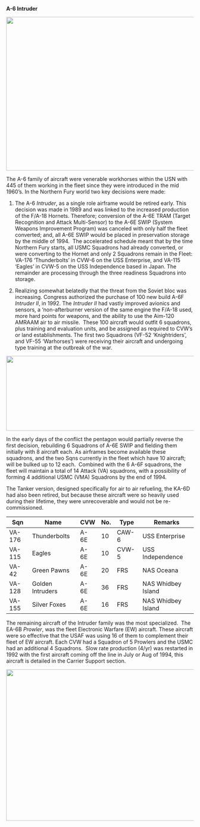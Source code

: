 **A-6 Intruder**

<img src="/assets\images\nato\us\navy\aviation\a-6\media\image1.jpg" style="width:6.5in;height:4.30625in" />

The A-6 family of aircraft were venerable workhorses within the USN with
445 of them working in the fleet since they were introduced in the mid
1960’s. In the Northern Fury world two key decisions were made:

1.  The A-6 *Intruder*, as a single role airframe would be retired
    early. This decision was made in 1989 and was linked to the
    increased production of the F/A-18 Hornets. Therefore; conversion of
    the A-6E TRAM (Target Recognition and Attack Multi-Sensor) to the
    A-6E SWIP (System Weapons Improvement Program) was canceled with
    only half the fleet converted; and, all A-6E SWIP would be placed in
    preservation storage by the middle of 1994.  The accelerated
    schedule meant that by the time Northern Fury starts, all USMC
    Squadrons had already converted, or were converting to the Hornet
    and only 2 Squadrons remain in the Fleet: VA-176 ‘Thunderbolts’ in
    CVW-6 on the USS Enterprise, and VA-115 ‘Eagles’ in CVW-5 on the USS
    Independence based in Japan. The remainder are processing through
    the three readiness Squadrons into storage.

2.  Realizing somewhat belatedly that the threat from the Soviet bloc
    was increasing. Congress authorized the purchase of 100 new build
    A-6F *Intruder II*, in 1992. The *Intruder II* had vastly improved
    avionics and sensors, a ‘non-afterburner version of the same engine
    the F/A-18 used, more hard points for weapons, and the ability to
    use the Aim-120 AMRAAM air to air missile.  These 100 aircraft would
    outfit 6 squadrons, plus training and evaluation units, and be
    assigned as required to CVW’s or land establishments. The first two
    Squadrons (VF-52 ‘Knightriders’, and VF-55 ‘Warhorses’) were
    receiving their aircraft and undergoing type training at the
    outbreak of the war.

<img src="/assets\images\nato\us\navy\aviation\a-6\media\image2.jpg" style="width:6.04167in;height:2.09375in" />

In the early days of the conflict the pentagon would partially reverse
the first decision, rebuilding 6 Squadrons of A-6E SWIP and fielding
them initially with 8 aircraft each. As airframes become available these
squadrons, and the two Sqns currently in the fleet which have 10
aircraft; will be bulked up to 12 each.  Combined with the 6 A-6F
squadrons, the fleet will maintain a total of 14 Attack (VA) squadrons,
with a possibility of forming 4 additional USMC (VMA) Squadrons by the
end of 1994.

The Tanker version, designed specifically for air to air refueling, the
KA-6D had also been retired, but because these aircraft were so heavily
used during their lifetime, they were unrecoverable and would not be
re-commissioned.

| Sqn    | Name             | CVW  | No. | Type  | Remarks            |
|--------|------------------|------|-----|-------|--------------------|
| VA-176 | Thunderbolts     | A-6E | 10  | CAW-6 | USS Enterprise     |
| VA-115 | Eagles           | A-6E | 10  | CVW-5 | USS Independence   |
| VA-42  | Green Pawns      | A-6E | 20  | FRS   | NAS Oceana         |
| VA-128 | Golden Intruders | A-6E | 36  | FRS   | NAS Whidbey Island |
| VA-155 | Silver Foxes     | A-6E | 16  | FRS   | NAS Whidbey Island |

The remaining aircraft of the Intruder family was the most specialized. 
The EA-6B *Prowler*, was the fleet Electronic Warfare (EW) aircraft.
These aircraft were so effective that the USAF was using 16 of them to
complement their fleet of EW aircraft. Each CVW had a Squadron of 5
Prowlers and the USMC had an additional 4 Squadrons.  Slow rate
production (4/yr) was restarted in 1992 with the first aircraft coming
off the line in July or Aug of 1994, this aircraft is detailed in the
Carrier Support section.

<img src="/assets\images\nato\us\navy\aviation\a-6\media\image3.jpeg" style="width:6.5in;height:4.23542in" />
